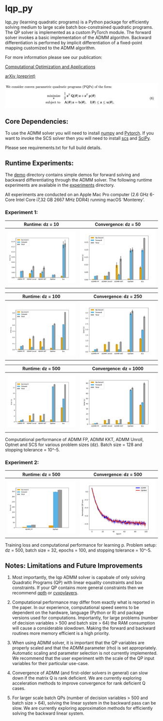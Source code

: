 # lqp_py
lqp_py (learning quadratic programs) is a Python package for efficiently solving medium to large scale batch box-constrained quadratic programs. The QP solver is implemented as a custom PyTorch module. The forward solver invokes a basic implementation of the ADMM algorithm. Backward differentiation is performed by implicit differentiation of a fixed-point mapping customized to the ADMM algorithm.

For more information please see our publication:

[Computational Optimization and Applications](https://link.springer.com/article/10.1007/s10589-022-00422-7)

[arXiv (preprint)](https://arxiv.org/pdf/2112.07464.pdf)

![parametric quadratic program](images/pqp.png)

## Core Dependencies:
To use the ADMM solver you will need to install [numpy](https://numpy.org) and [Pytorch](https://pytorch.org). If you want to invoke the SCS solver then you will need to install [scs](https://www.cvxgrp.org/scs/) and [SciPy](https://scipy.org).

Please see requirements.txt for full build details.

## Runtime Experiments:
The [demo](demo) directory contains simple demos for forward solving and backward differentiating through the ADMM solver. The following runtime experiments are available in the [experiments](experiments) directory.

All experiments are conducted on an Apple Mac Pro computer (2.6 GHz 6-Core Intel Core i7,32 GB 2667 MHz DDR4) running macOS ‘Monterey’.

### Experiment 1:
Runtime: dz = 10            |  Convergence: dz = 50    
:-------------------------:|:-------------------------:
![runtime dz 10](/images/exp_1_n_10.png)  |  ![runtime dz 50](/images/exp_1_n_50.png)

Runtime: dz = 100            |  Convergence: dz = 250    
:-------------------------:|:-------------------------:
![runtime dz 100](/images/exp_1_n_100.png)  |  ![runtime dz 250](/images/exp_1_n_250.png)

Runtime: dz = 500            |  Convergence: dz = 1000    
:-------------------------:|:-------------------------:
![runtime dz 500](/images/exp_1_n_500.png)  |  ![runtime dz 1000](/images/exp_1_n_1000.png)

Computational performance of ADMM FP, ADMM KKT, ADMM Unroll, Optnet and SCS for various problem sizes (dz). Batch size = 128 and stopping tolerance = 10^-5.

### Experiment 2:

Runtime: dz = 500            |  Convergence: dz = 500    
:-------------------------:|:-------------------------:
![runtime dz 500](/images/exp_2_n_500.png)  |  ![convergence dz 500](/images/exp_2_n_500_conv.png)

Training loss and computational performance for learning p. Problem setup: dz = 500, batch size = 32, epochs = 100, and stopping tolerance = 10^-5.

## Notes: Limitations and Future Improvements

1. Most importantly, the lqp ADMM solver is capabale of only solving Quadratic Programs (QP) with linear equality constraints and box constraints. If your QP contains more general constraints then we recommend  [qpth](https://locuslab.github.io/qpth/) or [cvxpylayers](https://locuslab.github.io/2019-10-28-cvxpylayers/).

2. Computational performance may differ from exactly what is reported in the paper. In our experience, computational speed seems to be dependent on the hardware, language (Python or R) and package versions used for computations. Importantly, for large problems (number of decision variables > 500 and batch size > 64) the RAM consumption will cause a considerable slowdown. Making the forward and backward routines more memory efficient is a high priority.

3. When using ADMM solver, it is important that the QP variables are properly scaled and that the ADMM parameter (rho) is set appropriately. Automatic scaling and parameter selection is not currently implemented. We recommend that the user experiment with the scale of the QP input variables for their particular use-case.

4. Convergence of ADMM (and first-older solvers in general) can slow down if the matrix Q is rank deficient. We are currently exploring acceleration methods to improve  convergence for rank deficient Q cases.

5. For larger scale batch QPs (number of decision variables > 500 and batch size > 64), solving the linear system in the backward pass can be slow. We are currently exploring approximation methods for efficiently solving the backward linear system.
